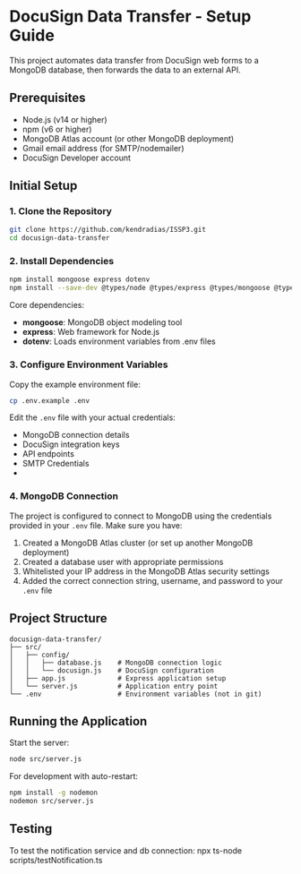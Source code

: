 # DocuSign Data Transfer - Setup Guide

This project automates data transfer from DocuSign web forms to a MongoDB database, then forwards the data to an external API.

## Prerequisites

- Node.js (v14 or higher)
- npm (v6 or higher)
- MongoDB Atlas account (or other MongoDB deployment)
- Gmail email address (for SMTP/nodemailer)
- DocuSign Developer account

## Initial Setup

### 1. Clone the Repository

```bash
git clone https://github.com/kendradias/ISSP3.git
cd docusign-data-transfer
```

### 2. Install Dependencies

```bash
npm install mongoose express dotenv
npm install --save-dev @types/node @types/express @types/mongoose @types/nodemailer
```

Core dependencies:
- **mongoose**: MongoDB object modeling tool
- **express**: Web framework for Node.js
- **dotenv**: Loads environment variables from .env files

### 3. Configure Environment Variables

Copy the example environment file:

```bash
cp .env.example .env
```

Edit the `.env` file with your actual credentials:
- MongoDB connection details
- DocuSign integration keys
- API endpoints
- SMTP Credentials 
-

### 4. MongoDB Connection

The project is configured to connect to MongoDB using the credentials provided in your `.env` file. Make sure you have:

1. Created a MongoDB Atlas cluster (or set up another MongoDB deployment)
2. Created a database user with appropriate permissions
3. Whitelisted your IP address in the MongoDB Atlas security settings
4. Added the correct connection string, username, and password to your `.env` file

## Project Structure

```
docusign-data-transfer/
├── src/
│   ├── config/
│   │   ├── database.js    # MongoDB connection logic
│   │   └── docusign.js    # DocuSign configuration
│   ├── app.js             # Express application setup
│   └── server.js          # Application entry point
└── .env                   # Environment variables (not in git)
```

## Running the Application

Start the server:

```bash
node src/server.js
```

For development with auto-restart:

```bash
npm install -g nodemon
nodemon src/server.js
```

## Testing
To test the notification service and db connection:
npx ts-node scripts/testNotification.ts 


